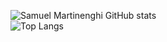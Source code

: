 ![Samuel Martinenghi GitHub stats](https://github-readme-stats.vercel.app/api?username=MartDSam&include_all_commits=true&show_icons=true&count_private=true&theme=dark)
<br>
![Top Langs](https://github-readme-stats.vercel.app/api/top-langs/?username=MartDSam&layout=compact&custom_title=Linguagens%20mais%20utilizadas&theme=dark)
